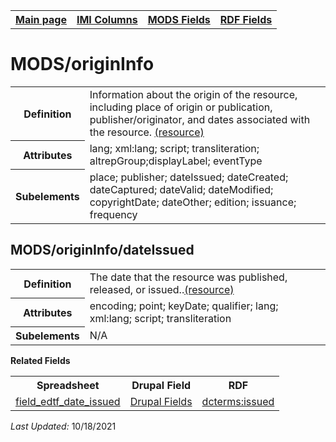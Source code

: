 <!DOCTYPE html>
<html>

<body>
<table style="width:100%">
  <tr>
    <th><a href="index.md">Main page</a></th>
	<th><a href="IMI.md">IMI Columns</a></th>
    <th><a href="MODS.md">MODS Fields</a></th>
    <th><a href="RDF.md">RDF Fields</a></th>
  </tr>
</table>

<h1>MODS/originInfo</h1>
<table>
<tr>
	<th>Definition</th>
	<td>Information about the origin of the resource, including place of origin or publication, publisher/originator, and dates associated with the resource. <a href="https://www.loc.gov/standards/mods/userguide/origininfo.html"> (resource)</a></td>
</tr>
<tr>
	<th>Attributes</th>
	<td>lang; xml:lang; script; transliteration; altrepGroup;displayLabel; eventType</td>
</tr>
<tr>
	<th>Subelements</th>
	<td>place; publisher; dateIssued; dateCreated; dateCaptured; dateValid; dateModified; copyrightDate; dateOther; edition; issuance; frequency</td>
</tr>
</table>
<h2>MODS/originInfo/dateIssued</h2>
<table>
<tr>
	<th>Definition</th>
	<td>The date that the resource was published, released, or issued..<a href="www.loc.gov/standards/mods/userguide/origininfo.html#dateissued">(resource)</a></td>
</tr>
<tr>
	<th>Attributes</th>
	<td>encoding; point; keyDate; qualifier; lang; xml:lang; script; transliteration</td>
</tr>
<tr>
	<th>Subelements</th>
	<td>N/A</td>
</tr>
</table>

<dt><b>Related Fields</b></dt>
<table>
	<tr>
		<th>Spreadsheet</th>
		<th>Drupal Field</th>
		<th>RDF</th>
	</tr>
	<tr>
		<td><a href="field_edtf_date_issued.md">field_edtf_date_issued</a></td>
		<td><a href="DrupalFields.md">Drupal Fields</a></td>
		<td><a href="rdf.dcterms.issued.md">dcterms:issued</a></td>
	</tr>
</table>
<p><i>Last Updated: </i>10/18/2021</p>
</body>
</html>


